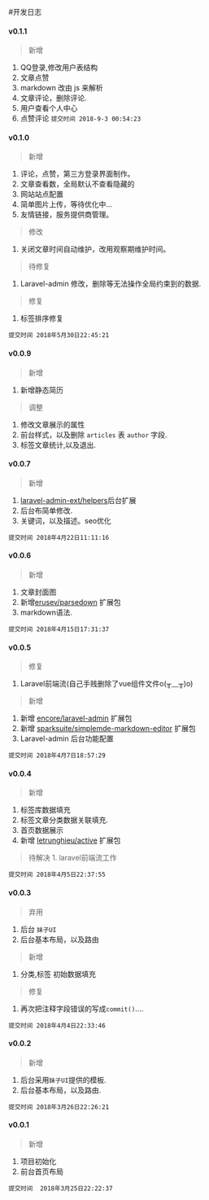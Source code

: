 #开发日志

#### v0.1.1
  > 新增
  1. QQ登录,修改用户表结构
  2. 文章点赞
  3. markdown 改由 js 来解析
  4. 文章评论，删除评论.
  5. 用户查看个人中心
  6. 点赞评论
  ``
  提交时间 2018-9-3 00:54:23
  ``

#### v0.1.0
  > 新增
  1. 评论，点赞，第三方登录界面制作。
  2. 文章查看数，全局默认不查看隐藏的
  3. 网站站点配置
  4. 简单图片上传，等待优化中...
  5. 友情链接，服务提供商管理。
  > 修改
  1. 关闭文章时间自动维护，改用观察期维护时间。
  > 待修复
  1. Laravel-admin 修改，删除等无法操作全局约束到的数据.
  > 修复
  1. 标签排序修复
  ```
  提交时间 2018年5月30日22:45:21
  ```
  
#### v0.0.9
  > 新增
  1. 新增静态简历
  
  > 调整
  1. 修改文章展示的属性
  2. 前台样式，以及删除 `articles` 表 `author` 字段.
  3. 标签文章统计,以及退出.

#### v0.0.7
  > 新增
  1. [laravel-admin-ext/helpers]()后台扩展
  2. 后台布简单修改.
  3. 关键词，以及描述。seo优化
  ```
  提交时间 2018年4月22日11:11:16
  ```
    
#### v0.0.6
  >新增
  1. 文章封面图
  2. 新增[erusev/parsedown](https://packagist.org/packages/erusev/parsedown) 扩展包
  3. markdown语法.
  ```
  提交时间 2018年4月15日17:31:37
  ```

#### v0.0.5
  > 修复
  1. Laravel前端流(自己手贱删除了vue组件文件o(╥﹏╥)o)
  > 新增
  1. 新增 [encore/laravel-admin](https://github.com/z-song/laravel-admin) 扩展包
  2. 新增 [sparksuite/simplemde-markdown-editor](https://github.com/sparksuite/simplemde-markdown-editor) 扩展包
  3. Laravel-admin 后台功能配置
  ```
  提交时间 2018年4月7日18:57:29
  ```
    
#### v0.0.4
  > 新增
  1. 标签库数据填充
  2. 标签文章分类数据关联填充.
  3. 首页数据展示
  4. 新增 [letrunghieu/active](https://github.com/letrunghieu/active) 扩展包
  > 待解决
    1. laravel前端流工作
  ```
  提交时间 2018年4月5日22:37:55
  ```

#### v0.0.3
  > 弃用
  1. 后台 `妹子UI`
  2. 后台基本布局，以及路由
  > 新增
  1. 分类,标签 初始数据填充
  > 修复
  1. 再次把注释字段错误的写成`commit()`....
  ```
  提交时间 2018年4月4日22:33:46
  ```
  
#### v0.0.2
  > 新增
  1. 后台采用`妹子UI`提供的模板.
  2. 后台基本布局，以及路由.
  ```
  提交时间 2018年3月26日22:26:21
  ```
#### v0.0.1
  > 新增
  1.  项目初始化
  2. 前台首页布局
  ```
  提交时间  2018年3月25日22:22:37
  ```